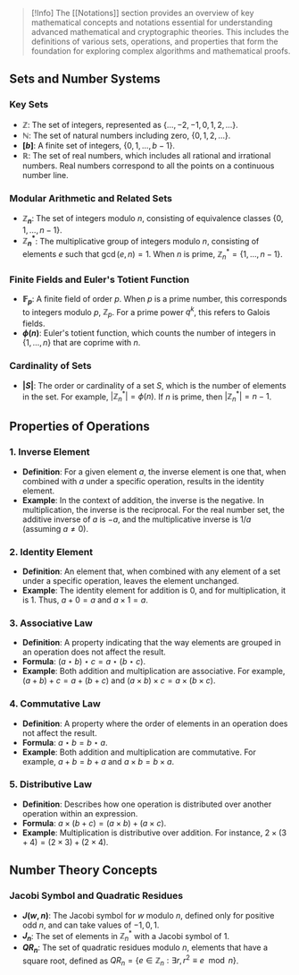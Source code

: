 > [!Info]
> The [[Notations]] section provides an overview of key mathematical concepts and notations essential for understanding advanced mathematical and cryptographic theories. This includes the definitions of various sets, operations, and properties that form the foundation for exploring complex algorithms and mathematical proofs.

## Sets and Number Systems

### Key Sets

- **$\mathbb{Z}$**: The set of integers, represented as $\{ \ldots, -2, -1, 0, 1, 2, \ldots \}$.
- **$\mathbb{N}$**: The set of natural numbers including zero, $\{ 0, 1, 2, \ldots \}$.
- **$[b]$**: A finite set of integers, $\{ 0, 1, \ldots, b-1 \}$.
- **$\mathbb{R}$**: The set of real numbers, which includes all rational and irrational numbers. Real numbers correspond to all the points on a continuous number line.

### Modular Arithmetic and Related Sets

- **$\mathbb{Z}_n$**: The set of integers modulo $n$, consisting of equivalence classes $\{ 0, 1, \ldots, n-1 \}$.
- **$\mathbb{Z}_n^*$**: The multiplicative group of integers modulo $n$, consisting of elements $e$ such that $\gcd(e, n) = 1$. When $n$ is prime, $\mathbb{Z}_n^* = \{ 1, \ldots, n-1 \}$.

### Finite Fields and Euler's Totient Function

- **$\mathbb{F}_p$**: A finite field of order $p$. When $p$ is a prime number, this corresponds to integers modulo $p$, $\mathbb{Z}_p$. For a prime power $q^k$, this refers to Galois fields.
- **$\phi(n)$**: Euler's totient function, which counts the number of integers in $\{ 1, \ldots, n \}$ that are coprime with $n$.

### Cardinality of Sets

- **$|S|$**: The order or cardinality of a set $S$, which is the number of elements in the set. For example, $|\mathbb{Z}_n^*| = \phi(n)$. If $n$ is prime, then $|\mathbb{Z}_n^*| = n-1$.

## Properties of Operations

### 1. Inverse Element

- **Definition**: For a given element $a$, the inverse element is one that, when combined with $a$ under a specific operation, results in the identity element.
- **Example**: In the context of addition, the inverse is the negative. In multiplication, the inverse is the reciprocal. For the real number set, the additive inverse of $a$ is $-a$, and the multiplicative inverse is $1/a$ (assuming $a \neq 0$).

### 2. Identity Element

- **Definition**: An element that, when combined with any element of a set under a specific operation, leaves the element unchanged.
- **Example**: The identity element for addition is 0, and for multiplication, it is 1. Thus, $a + 0 = a$ and $a \times 1 = a$.

### 3. Associative Law

- **Definition**: A property indicating that the way elements are grouped in an operation does not affect the result.
- **Formula**: $(a \star b) \star c = a \star (b \star c)$.
- **Example**: Both addition and multiplication are associative. For example, $(a + b) + c = a + (b + c)$ and $(a \times b) \times c = a \times (b \times c)$.

### 4. Commutative Law

- **Definition**: A property where the order of elements in an operation does not affect the result.
- **Formula**: $a \star b = b \star a$.
- **Example**: Both addition and multiplication are commutative. For example, $a + b = b + a$ and $a \times b = b \times a$.

### 5. Distributive Law

- **Definition**: Describes how one operation is distributed over another operation within an expression.
- **Formula**: $a \times (b + c) = (a \times b) + (a \times c)$.
- **Example**: Multiplication is distributive over addition. For instance, $2 \times (3 + 4) = (2 \times 3) + (2 \times 4)$.

## Number Theory Concepts

### Jacobi Symbol and Quadratic Residues

- **$J(w, n)$**: The Jacobi symbol for $w$ modulo $n$, defined only for positive odd $n$, and can take values of $-1, 0, 1$.
- **$J_n$**: The set of elements in $\mathbb{Z}_n^*$ with a Jacobi symbol of 1.
- **$QR_n$**: The set of quadratic residues modulo $n$, elements that have a square root, defined as $QR_n = \{ e \in \mathbb{Z}_n : \exists r, r^2 \equiv e \mod n \}$.